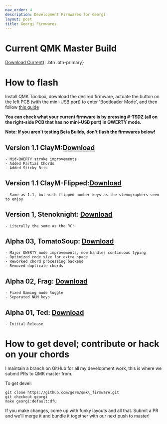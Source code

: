 ```yaml
---
nav_order: 4
description: Development Firmwares for Georgi
layout: post
title: Georgi Firmwares
---
```


# Current QMK Master Build

[Download Current](https://qmk.fm/compiled/georgi_default.hex){: .btn .btn-primary}

# How to flash
Install QMK Toolbox, download the desired firmware, actuate the button on the left PCB (with the mini-USB port) to enter 'Bootloader Mode', and then follow [this guide](https://www.youtube.com/watch?v=VR53Wo9Z960)

**You can check what your current firmware is by pressing #-TSDZ (all on the right-side PCB that has no mini-USB port) in QWERTY mode.**

**Note: If you aren't testing Beta Builds, don't flash the firmwares below!**
## Version 1.1 ClayM:[Download](/fw/georgi_v1_1.hex)
	- Mid-QWERTY stroke improvements
	- Added Partial Chords 
	- Added Sticky Bits

## Version 1.1 ClayM-Flipped:[Download](/fw/georgi_v1.1-Flipped.hex)
	- Same as 1.1, but with flipped number keys as the stenographers seem to enjoy

## Version 1, Stenoknight: [Download](/fw/georgi_RC01_Wilfred.hex)
	- Literally the same as the RC!

## Alpha 03, TomatoSoup: [Download](/fw/georgi_0.03_TomatoSoup.hex)
	- Major QWERTY mode improvements, now handles continuous typing
	- Optimized code size for extra space
	- Reworked chord processing backend
	- Removed duplicate chords

## Alpha 02, Frag: [Download](/fw/georgi_0.02_Frag.hex)
	- Fixed Gaming mode toggle
	- Separated NUM keys

## Alpha 01, Ted: [Download](/fw/georgi_0.01_Ted.hex)
	- Initial Release

# How to get devel; contribute or hack on your chords
I maintain a branch on GitHub for all my development work, this is where we submit PRs to QMK master from. 

To get devel:
```
git clone https://github.com/germ/qmk\_firmware.git
git checkout georgi
make georgi:default:dfu
```

If you make changes, come up with funky layouts and all that. Submit a PR and we'll merge it and bundle it together with our next push to master!
